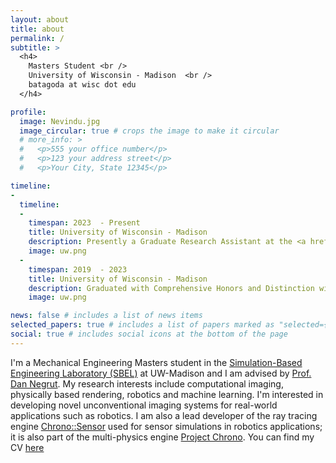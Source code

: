 ```yaml
---
layout: about
title: about
permalink: /
subtitle: >
  <h4>
    Masters Student <br />
    University of Wisconsin - Madison  <br />
    batagoda at wisc dot edu
  </h4>

profile:
  image: Nevindu.jpg
  image_circular: true # crops the image to make it circular
  # more_info: >
  #   <p>555 your office number</p>
  #   <p>123 your address street</p>
  #   <p>Your City, State 12345</p>

timeline:
-
  timeline:
  - 
    timespan: 2023  - Present
    title: University of Wisconsin - Madison
    description: Presently a Graduate Research Assistant at the <a href="https://sbel.wisc.edu/">Simulation-Based Engineering Laboratory (SBEL)</a> advised by <a href="https://sbel.wisc.edu/negrut-dan/)">Prof. Dan Negrut</a>
    image: uw.png
  - 
    timespan: 2019  - 2023
    title: University of Wisconsin - Madison
    description: Graduated with Comprehensive Honors and Distinction with a B.S in Computer Science and Data Science. In my Junior year, I joined the <a href="https://sbel.wisc.edu/">Simulation-Based Engineering Laboratory (SBEL)</a> advised by <a href="https://sbel.wisc.edu/negrut-dan/)">Prof. Dan Negrut</a> developing the ray tracing based sensor simulation engine <a href="https://api.projectchrono.org/sensor_overview.html">Chrono::Sensor</a>. I was also part of the leadership team as a Technical Advisor for <a href="https://wa.wisc.edu">Wisconsin Autonomous</a>, a student organization that competed in the SAE AutoDrive Challenge II, a three-year competition to develop a self-driving car.
    image: uw.png

news: false # includes a list of news items
selected_papers: true # includes a list of papers marked as "selected={true}"
social: true # includes social icons at the bottom of the page
---
```


I'm a Mechanical Engineering Masters student in the <a href="https://sbel.wisc.edu/">Simulation-Based Engineering Laboratory (SBEL)</a> at UW-Madison and I am advised by  [Prof. Dan Negrut](https://sbel.wisc.edu/negrut-dan/). My research interests include computational imaging, physically based rendering, robotics and machine learning. I'm interested in developing novel unconventional imaging systems for real-world applications such as robotics. I am also a lead developer of the ray tracing engine [Chrono::Sensor](https://api.projectchrono.org/sensor_overview.html) used for sensor simulations in robotics applications; it is also part of the multi-physics engine [Project Chrono](https://projectchrono.org/). You can find my CV [here](https://drive.google.com/file/d/1AJRAoZCiUPHdYA3C89TVQCFVBqdZ_QAH/view?usp=drive_link)
